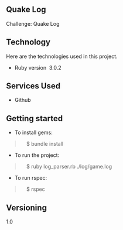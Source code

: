 ## Quake Log
Challenge: Quake Log
## Technology 

Here are the technologies used in this project.

* Ruby version  3.0.2

## Services Used

* Github

## Getting started

* To install gems:
>    $ bundle install
* To run the project:
>    $ ruby log_parser.rb ./log/game.log
* To run rspec:
>    $ rspec

## Versioning

1.0
